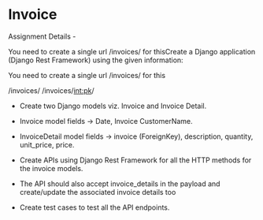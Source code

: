 # Invoice
Assignment Details -

You need to create a single url /invoices/ for thisCreate a Django application (Django Rest Framework) using the given information:

You need to create a single url /invoices/ for this

/invoices/
/invoices/<int:pk>/

- Create two Django models viz. Invoice and Invoice Detail.
- Invoice model fields -> Date, Invoice CustomerName.
- InvoiceDetail model fields -> invoice (ForeignKey), description, quantity, unit_price, price.
- Create APIs using Django Rest Framework for all the HTTP methods for the invoice models. 
- The API should also accept invoice_details in the payload and create/update the associated invoice details too 

- Create test cases to test all the API endpoints.
